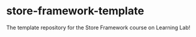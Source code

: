 # store-framework-template

The template repository for the Store Framework course on Learning Lab!
